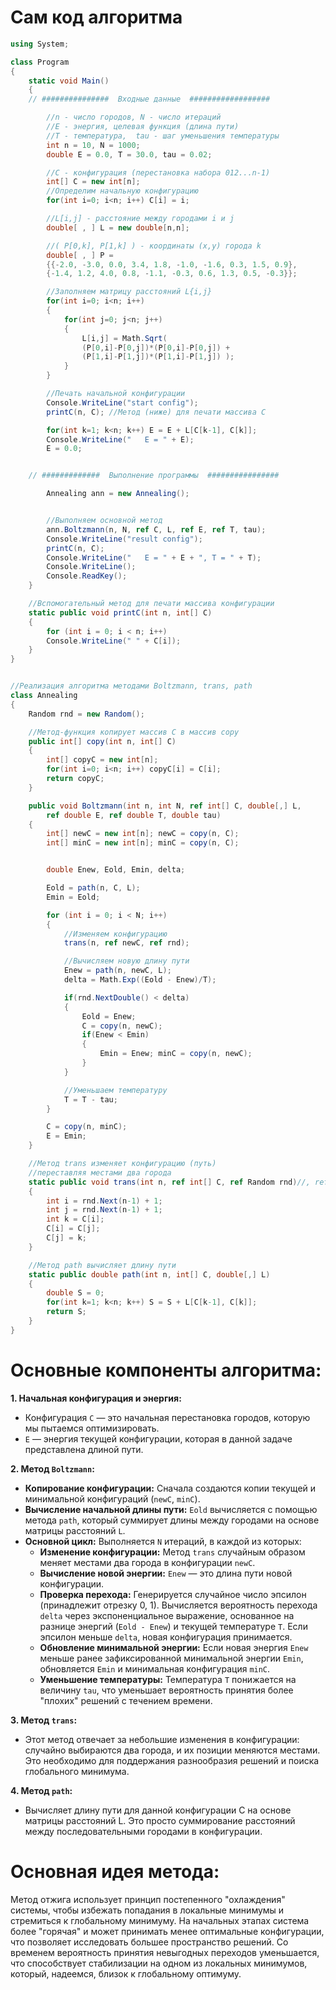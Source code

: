 # Сам код алгоритма

```csharp
using System;

class Program
{
	static void Main()
	{
	// ###############  Входные данные  ##################

		//n - число городов, N - число итераций
		//E - энергия, целевая функция (длина пути)
		//T - температура,  tau - шаг уменьшения температуры
		int n = 10, N = 1000;
		double E = 0.0, T = 30.0, tau = 0.02;

		//C - конфигурация (перестановка набора 012...n-1)
		int[] C = new int[n];
		//Определим начальную конфигурацию
		for(int i=0; i<n; i++) C[i] = i;

		//L[i,j] - расстояние между городами i и j
		double[ , ] L = new double[n,n];

		//( P[0,k], P[1,k] ) - координаты (x,y) города k
		double[ , ] P =
		{{-2.0, -3.0, 0.0, 3.4, 1.8, -1.0, -1.6, 0.3, 1.5, 0.9},
		{-1.4, 1.2, 4.0, 0.8, -1.1, -0.3, 0.6, 1.3, 0.5, -0.3}};

		//Заполняем матрицу расстояний L{i,j}
		for(int i=0; i<n; i++)
		{
			for(int j=0; j<n; j++)
			{
				L[i,j] = Math.Sqrt(
				(P[0,i]-P[0,j])*(P[0,i]-P[0,j]) +
				(P[1,i]-P[1,j])*(P[1,i]-P[1,j]) );
			}
		}

		//Печать начальной конфигурации
		Console.WriteLine("start config");
		printC(n, C); //Метод (ниже) для печати массива C

		for(int k=1; k<n; k++) E = E + L[C[k-1], C[k]];
		Console.WriteLine("   E = " + E);
		E = 0.0;


	// #############  Выполнение программы  ################

		Annealing ann = new Annealing();


		//Выполняем основной метод
		ann.Boltzmann(n, N, ref C, L, ref E, ref T, tau);
		Console.WriteLine("result config");
		printC(n, C);
		Console.WriteLine("   E = " + E + ", T = " + T);
		Console.WriteLine();
		Console.ReadKey();
	}

	//Вспомогательный метод для печати массива конфигурации
	static public void printC(int n, int[] C)
	{
		for (int i = 0; i < n; i++)
		Console.WriteLine(" " + C[i]);
	}
}


//Реализация алгоритма методами Boltzmann, trans, path
class Annealing
{
	Random rnd = new Random();

	//Метод-функция копирует массив C в массив copy
	public int[] copy(int n, int[] C)
	{
		int[] copyC = new int[n];
		for(int i=0; i<n; i++) copyC[i] = C[i];
		return copyC;
	}

	public void Boltzmann(int n, int N, ref int[] C, double[,] L,
		ref double E, ref double T, double tau)
	{
		int[] newC = new int[n]; newC = copy(n, C);
		int[] minC = new int[n]; minC = copy(n, C);


		double Enew, Eold, Emin, delta;

		Eold = path(n, C, L);
		Emin = Eold;

		for (int i = 0; i < N; i++)
		{
			//Изменяем конфигурацию
			trans(n, ref newC, ref rnd);

			//Вычисляем новую длину пути
			Enew = path(n, newC, L);
			delta = Math.Exp((Eold - Enew)/T);

			if(rnd.NextDouble() < delta)
			{
				Eold = Enew;
				C = copy(n, newC);
				if(Enew < Emin)
				{
					Emin = Enew; minC = copy(n, newC);
				}
			}

			//Уменьшаем температуру
			T = T - tau;
		}

		C = copy(n, minC);
		E = Emin;
	}

	//Метод trans изменяет конфигурацию (путь)
	//переставляя местами два города
	static public void trans(int n, ref int[] C, ref Random rnd)//, ref Random rnd
	{
		int i = rnd.Next(n-1) + 1;
		int j = rnd.Next(n-1) + 1;
		int k = C[i];
		C[i] = C[j];
		C[j] = k;
	}

	//Метод path вычисляет длину пути
	static public double path(int n, int[] C, double[,] L)
	{
		double S = 0;
		for(int k=1; k<n; k++) S = S + L[C[k-1], C[k]];
		return S;
	}
}
```

# Основные компоненты алгоритма:

**1. Начальная конфигурация и энергия:**

- Конфигурация `C` — это начальная перестановка городов, которую мы пытаемся оптимизировать.
- `E` — энергия текущей конфигурации, которая в данной задаче представлена длиной пути.

**2. Метод `Boltzmann`:**

- **Копирование конфигурации:** Сначала создаются копии текущей и минимальной конфигураций (`newC`, `minC`).
- **Вычисление начальной длины пути:** `Eold` вычисляется с помощью метода `path`, который суммирует длины между городами на основе матрицы расстояний `L`.
- **Основной цикл:** Выполняется `N` итераций, в каждой из которых:
  - **Изменение конфигурации:** Метод `trans` случайным образом меняет местами два города в конфигурации `newC`.
  - **Вычисление новой энергии:** `Enew` — это длина пути новой конфигурации.
  - **Проверка перехода:** Генерируется случайное число эпсилон (принадлежит отрезку 0, 1). Вычисляется вероятность перехода `delta` через экспоненциальное выражение, основанное на разнице энергий (`Eold - Enew`) и текущей температуре `T`. Если эпсилон меньше `delta`, новая конфигурация принимается.
  - **Обновление минимальной энергии:** Если новая энергия `Enew` меньше ранее зафиксированной минимальной энергии `Emin`, обновляется `Emin` и минимальная конфигурация `minC`.
  - **Уменьшение температуры:** Температура `T` понижается на величину `tau`, что уменьшает вероятность принятия более "плохих" решений с течением времени.

**3. Метод `trans`:**

- Этот метод отвечает за небольшие изменения в конфигурации: случайно выбираются два города, и их позиции меняются местами. Это необходимо для поддержания разнообразия решений и поиска глобального минимума.

**4. Метод `path`:**

- Вычисляет длину пути для данной конфигурации C на основе матрицы расстояний L. Это просто суммирование расстояний между последовательными городами в конфигурации.

# Основная идея метода:

Метод отжига использует принцип постепенного "охлаждения" системы, чтобы избежать попадания в локальные минимумы и стремиться к глобальному минимуму. На начальных этапах система более "горячая" и может принимать менее оптимальные конфигурации, что позволяет исследовать большее пространство решений. Со временем вероятность принятия невыгодных переходов уменьшается, что способствует стабилизации на одном из локальных минимумов, который, надеемся, близок к глобальному оптимуму.
